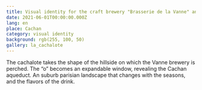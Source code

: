 ```yaml
---
title: Visual identity for the craft brewery "Brasserie de la Vanne" and its beer "La Cachalote"
date: 2021-06-01T00:00:00.000Z
lang: en
place: Cachan
category: visual identity
background: rgb(255, 100, 50)
gallery: la_cachalote
---
```

The cachalote takes the shape of the hillside on which the Vanne brewery is perched. The “o” becomes an expandable window, revealing the Cachan aqueduct. An suburb parisian landscape that changes with the seasons, and the flavors of the drink. 